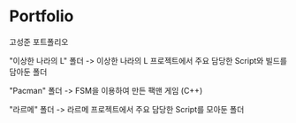 # Portfolio
고성준 포트폴리오

"이상한 나라의 L" 폴더 -> 이상한 나라의 L 프로젝트에서 주요 담당한 Script와 빌드를 담아둔 폴더

"Pacman" 폴더 -> FSM을 이용하여 만든 팩맨 게임 (C++)

"라르메" 폴더 -> 라르메 프로젝트에서 주요 담당한 Script를 모아둔 폴더
